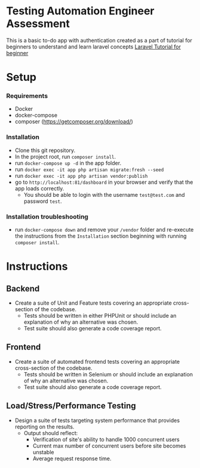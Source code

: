 # Testing Automation Engineer Assessment

This is a basic to-do app with authentication created as a part of tutorial for beginners to understand and learn laravel concepts
<a href="https://www.parthpatel.net/laravel-tutorial-for-beginner/" rel="dofollow">Laravel Tutorial for beginner</a>

# Setup
### Requirements
- Docker
- docker-compose
- composer (https://getcomposer.org/download/)

### Installation
- Clone this git repository.
- In the project root, run `composer install`.  
- run `docker-compose up -d` in the app folder.
- run `docker exec -it app php artisan migrate:fresh --seed`
- run `docker exec -it app php artisan vendor:publish`
- go to `http://localhost:81/dashboard` in your browser and verify that the app loads correctly.
    - You should be able to login with the username `test@test.com` and password `test`.
    

### Installation troubleshooting
- run `docker-compose down` and remove your `/vendor` folder and re-execute the instructions from the `Installation` section beginning with running `composer install`.

# Instructions
## Backend
- Create a suite of Unit and Feature tests covering an appropriate cross-section of the codebase. 
    - Tests should be written in either PHPUnit or should include an explanation of why an alternative was chosen.
    - Test suite should also generate a code coverage report.
    
## Frontend
- Create a suite of automated frontend tests covering an appropriate cross-section of the codebase.
    - Tests should be written in Selenium or should include an explanation of why an alternative was chosen.
    - Test suite should also generate a code coverage report.

## Load/Stress/Performance Testing
- Design a suite of tests targeting system performance that provides reporting on the results.
    - Output should reflect:
        - Verification of site's ability to handle 1000 concurrent users
        - Current max number of concurrent users before site becomes unstable
        - Average request response time.
